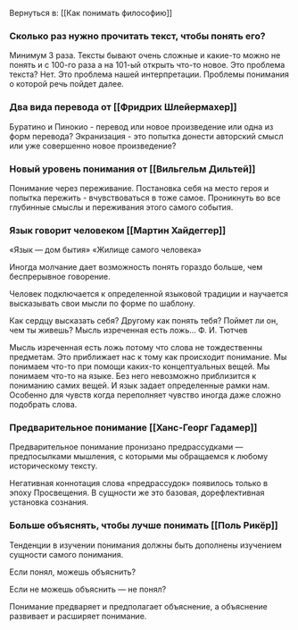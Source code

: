 Вернуться в: [[Как понимать философию]]

### Cколько раз нужно прочитать текст, чтобы понять его?
Минимум 3 раза. 
Тексты бывают очень сложные и какие-то можно не понять и с 100-го раза а на 101-ый открыть что-то новое.
Это проблема текста? Нет. Это проблема нашей интерпретации. Проблемы понимания о которой речь пойдет далее.

### Два вида перевода от [[Фридрих Шлейермахер]]
Буратино и Пинокио - перевод или новое произведение или одна из форм перевода?
Экранизация - это попытка донести авторский смысл или уже совершенно новое произведение?

### Новый уровень понимания от [[Вильгельм Дильтей]]
Понимание через переживание. Постановка себя на место героя и попытка пережить - вчувствоваться в тоже самое. Проникнуть во все глубинные смыслы и переживания этого самого события.

### Язык говорит человеком  [[Мартин Хайдеггер]]
«Язык — дом бытия»
«Жилище самого человека»

Иногда молчание дает возможность понять гораздо больше, чем беспрерывное говорение.

Человек подключается к определенной языковой традиции и научается высказывать свои мысли по форме по шаблону.

Как сердцу высказать себя? Другому как понять тебя? Поймет ли он, чем ты живешь? Мысль изреченная есть ложь… Ф. И. Тютчев

Мысль изреченная есть ложь потому что слова не тождественны предметам. Это приближает нас к тому как происходит понимание. Мы понимаем что-то при помощи каких-то концептуальных вещей. Мы понимаем что-то на языке. Без него невозможно приблизится к пониманию самих вещей. И язык задает определенные рамки нам. Особенно для чувств когда переполняет чувство иногда  даже сложно подобрать слова.

### Предварительное понимание  [[Ханс-Георг Гадамер]]
Предварительное понимание пронизано предрассудками — предпосылками мышления, с которыми мы обращаемся к любому историческому тексту.

Негативная коннотация слова «предрассудок» появилось только в эпоху Просвещения. В сущности же это базовая, дорефлективная установка сознания.

### Больше объяснять, чтобы лучше понимать [[Поль Рикёр]]
Тенденции в изучении понимания должны быть дополнены изучением сущности самого понимания. 

Если понял, можешь объяснить?

Если не можешь объяснить — не понял?

Понимание предваряет и предполагает объяснение, а объяснение развивает и расширяет понимание.

